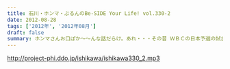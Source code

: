 ```yaml
---
title: 石川・ホンマ・ぶるんのBe-SIDE Your Life! vol.330-2
date: 2012-08-28
tags: ['2012年', '2012年08月']
draft: false
summary: ホンマさんお口ぽか～～んな話だらけ。あれ・・・その昔 ＷＢＣの日本予選の試合に行っていたような・・・ぶるん サンひっかけたときは、神宮球場行ったような～～ あれは・・・ＮＡＭＡＥ
---
```


http://project-phi.ddo.jp/ishikawa/ishikawa330_2.mp3
